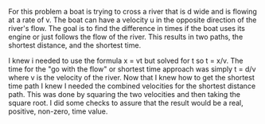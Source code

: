 For this problem a boat is trying to cross a river that is d wide and is flowing at a rate of v. The boat can have a velocity u in the opposite direction of the river's flow.
The goal is to find the difference in times if the boat uses its engine or just follows the flow of the river. This results in two paths, the shortest distance, and the shortest time.

I knew i needed to use the formula x = vt but solved for t so t = x/v. The time for the "go with the flow" or shortest time approach was simply t = d/v where v is the velocity of the river.
Now that I knew how to get the shortest time path I knew I needed the combined velocities for the shortest distance path. This was done by squaring the two velocities and then taking the square root.
I did some checks to assure that the result would be a real, positive, non-zero, time value.
